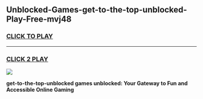 
## Unblocked-Games-get-to-the-top-unblocked-Play-Free-mvj48
<h3>
<a href="https://premium76.site?title=get-to-the-top-unblocked&ref=19M">CLICK TO PLAY</a></h3>
<hr>

<h3>
<a href="https://premium76.site?title=get-to-the-top-unblocked&ref=19M">CLICK 2 PLAY</a>
  
</h3>

<a href="https://premium76.site?title=get-to-the-top-unblocked&ref=19M"><img src="https://clearcache.store/games.png"></a>


**get-to-the-top-unblocked games unblocked: Your Gateway to Fun and Accessible Online Gaming**
